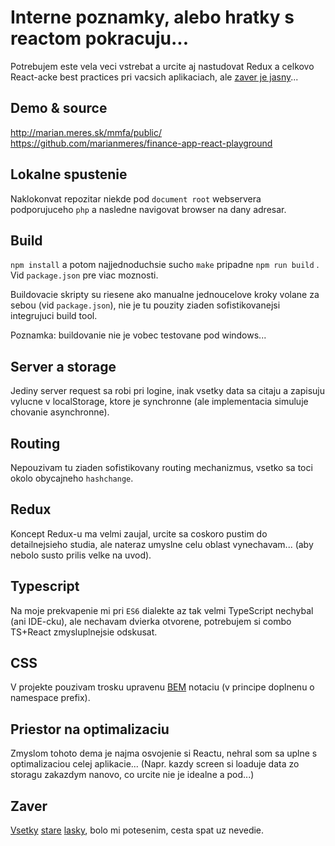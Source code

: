 
# Interne poznamky, alebo hratky s reactom pokracuju...

Potrebujem este vela veci vstrebat a urcite aj nastudovat Redux a celkovo 
React-acke best practices pri vacsich aplikaciach, ale [zaver je jasny](#zaver)...

## Demo & source
http://marian.meres.sk/mmfa/public/  
https://github.com/marianmeres/finance-app-react-playground

## Lokalne spustenie
Naklokonvat repozitar niekde pod ```document root``` webservera podporujuceho ```php```
a nasledne navigovat browser na dany adresar.

## Build
```npm install``` a potom najjednoduchsie sucho ```make``` pripadne ```npm run build``` . 
Vid ```package.json``` pre viac moznosti. 

Buildovacie skripty su riesene ako manualne jednoucelove kroky volane za sebou 
(vid ```package.json```), nie je tu pouzity ziaden sofistikovanejsi integrujuci 
build tool.

Poznamka: buildovanie nie je vobec testovane pod windows...

## Server a storage
Jediny server request sa robi pri logine, inak vsetky data sa citaju a zapisuju vylucne 
v localStorage, ktore je synchronne (ale implementacia simuluje chovanie asynchronne).

## Routing
Nepouzivam tu ziaden sofistikovany routing mechanizmus, vsetko sa toci okolo obycajneho
```hashchange```.

## Redux
Koncept Redux-u ma velmi zaujal, urcite sa coskoro pustim do detailnejsieho studia, 
ale nateraz umyslne celu oblast vynechavam... (aby nebolo susto prilis velke na uvod).

## Typescript
Na moje prekvapenie mi pri ```ES6``` dialekte az tak velmi TypeScript nechybal 
(ani IDE-cku), ale nechavam dvierka otvorene, potrebujem si combo TS+React
zmysluplnejsie odskusat.

## CSS
V projekte pouzivam trosku upravenu [BEM](http://getbem.com/) notaciu (v principe 
doplnenu o namespace prefix).

## Priestor na optimalizaciu
Zmyslom tohoto dema je najma osvojenie si Reactu, nehral som sa uplne s optimalizaciou
celej aplikacie... (Napr. kazdy screen si loaduje data zo storagu zakazdym nanovo, 
co urcite nie je idealne a pod...)

## Zaver

[Vsetky](http://vanilla-js.com/) 
[stare](http://jquery.com/) 
[lasky](http://backbonejs.org/), 
bolo mi potesenim, cesta spat uz nevedie.
